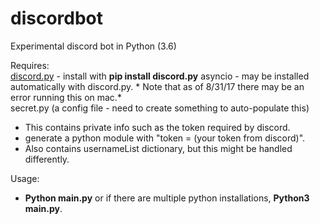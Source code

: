 # discordbot
Experimental discord bot in Python (3.6)

Requires:
<br><a href="https://github.com/Rapptz/discord.py">discord.py</a> - install with <b>pip install discord.py</b>
asyncio - may be installed automatically with discord.py.  * Note that as of 8/31/17 there may be an error running this on mac.*
<br>secret.py (a config file - need to create something to auto-populate this)
- This contains private info such as the token required by discord.
- generate a python module with "token = (your token from discord)".
- Also contains usernameList dictionary, but this might be handled differently.

Usage:
- <b>Python main.py</b> or if there are multiple python installations, <b>Python3 main.py</b>.
